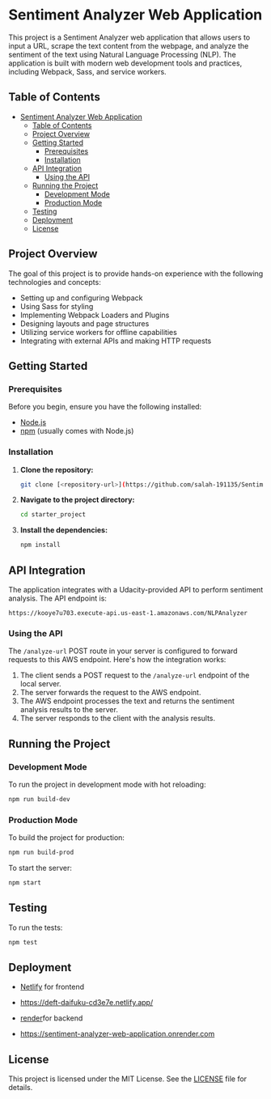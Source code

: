 # Sentiment Analyzer Web Application

This project is a Sentiment Analyzer web application that allows users to input a URL, scrape the text content from the webpage, and analyze the sentiment of the text using Natural Language Processing (NLP). The application is built with modern web development tools and practices, including Webpack, Sass, and service workers.

## Table of Contents

- [Sentiment Analyzer Web Application](#sentiment-analyzer-web-application)
  - [Table of Contents](#table-of-contents)
  - [Project Overview](#project-overview)
  - [Getting Started](#getting-started)
    - [Prerequisites](#prerequisites)
    - [Installation](#installation)
  - [API Integration](#api-integration)
    - [Using the API](#using-the-api)
  - [Running the Project](#running-the-project)
    - [Development Mode](#development-mode)
    - [Production Mode](#production-mode)
  - [Testing](#testing)
  - [Deployment](#deployment)
  - [License](#license)

## Project Overview

The goal of this project is to provide hands-on experience with the following technologies and concepts:

- Setting up and configuring Webpack
- Using Sass for styling
- Implementing Webpack Loaders and Plugins
- Designing layouts and page structures
- Utilizing service workers for offline capabilities
- Integrating with external APIs and making HTTP requests

## Getting Started

### Prerequisites

Before you begin, ensure you have the following installed:

- [Node.js](https://nodejs.org/)
- [npm](https://www.npmjs.com/) (usually comes with Node.js)

### Installation

1. **Clone the repository:**

    ```sh
    git clone [<repository-url>](https://github.com/salah-191135/Sentiment-Analyzer-Web-Application.git)
    ```

2. **Navigate to the project directory:**

    ```sh
    cd starter_project
    ```

3. **Install the dependencies:**

    ```sh
    npm install
    ```

## API Integration

The application integrates with a Udacity-provided API to perform sentiment analysis. The API endpoint is:

```
https://kooye7u703.execute-api.us-east-1.amazonaws.com/NLPAnalyzer
```

### Using the API

The `/analyze-url` POST route in your server is configured to forward requests to this AWS endpoint. Here's how the integration works:

1. The client sends a POST request to the `/analyze-url` endpoint of the local server.
2. The server forwards the request to the AWS endpoint.
3. The AWS endpoint processes the text and returns the sentiment analysis results to the server.
4. The server responds to the client with the analysis results.

## Running the Project

### Development Mode

To run the project in development mode with hot reloading:

```sh
npm run build-dev
```

### Production Mode

To build the project for production:

```sh
npm run build-prod
```

To start the server:

```sh
npm start
```

## Testing

To run the tests:

```sh
npm test
```

## Deployment

- [Netlify](https://www.netlify.com/) for frontend
- https://deft-daifuku-cd3e7e.netlify.app/

- [render](https://render.com/)for backend
- https://sentiment-analyzer-web-application.onrender.com

## License

This project is licensed under the MIT License. See the [LICENSE](LICENSE) file for details.
